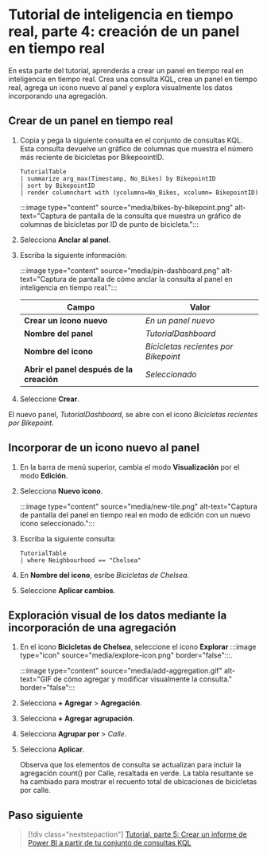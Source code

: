 # Tutorial de inteligencia en tiempo real, parte 4: creación de un panel en tiempo real

En esta parte del tutorial, aprenderás a crear un panel en tiempo real en inteligencia en tiempo real. Crea una consulta KQL, crea un panel en tiempo real, agrega un icono nuevo al panel y explora visualmente los datos incorporando una agregación.

## Crear de un panel en tiempo real

1. Copia y pega la siguiente consulta en el conjunto de consultas KQL. Esta consulta devuelve un gráfico de columnas que muestra el número más reciente de bicicletas por BikepoointID.

    ```kusto
    TutorialTable
    | summarize arg_max(Timestamp, No_Bikes) by BikepointID
    | sort by BikepointID
    | render columnchart with (ycolumns=No_Bikes, xcolumn= BikepointID)
    ```

    :::image type="content" source="media/bikes-by-bikepoint.png" alt-text="Captura de pantalla de la consulta que muestra un gráfico de columnas de bicicletas por ID de punto de bicicleta.":::

2. Selecciona **Anclar al panel**.
3. Escriba la siguiente información:

    :::image type="content" source="media/pin-dashboard.png" alt-text="Captura de pantalla de cómo anclar la consulta al panel en inteligencia en tiempo real.":::

    | Campo | Valor |
    | --- | --- |
    | **Crear un icono nuevo** | *En un panel nuevo* |
    | **Nombre del panel** | *TutorialDashboard* |
    | **Nombre del icono** | *Bicicletas recientes por Bikepoint* |
    | **Abrir el panel después de la creación** | *Seleccionado* |

4. Seleccione **Crear**.

El nuevo panel, *TutorialDashboard*, se abre con el icono *Bicicletas recientes por Bikepoint*.

## Incorporar de un icono nuevo al panel

1. En la barra de menú superior, cambia el modo **Visualización** por el modo **Edición**.
2. Selecciona **Nuevo icono**.

    :::image type="content" source="media/new-tile.png" alt-text="Captura de pantalla del panel en tiempo real en modo de edición con un nuevo icono seleccionado.":::

3. Escriba la siguiente consulta:

    ```kusto
    TutorialTable
    | where Neighbourhood == "Chelsea"
    ``` 

4. En **Nombre del icono**, esribe *Bicicletas de Chelsea*.
5. Seleccione **Aplicar cambios**.

## Exploración visual de los datos mediante la incorporación de una agregación

1. En el icono **Bicicletas de Chelsea**, seleccione el icono **Explorar** :::image type="icon" source="media/explore-icon.png" border="false":::.
    
    :::image type="content" source="media/add-aggregation.gif" alt-text="GIF de cómo agregar y modificar visualmente la consulta." border="false":::

2. Selecciona **+ Agregar** > **Agregación**.
3. Selecciona **+ Agregar agrupación**.
4. Selecciona **Agrupar por** > *Calle*.
5. Selecciona **Aplicar**.

    Observa que los elementos de consulta se actualizan para incluir la agregación count() por Calle, resaltada en verde. La tabla resultante se ha cambiado para mostrar el recuento total de ubicaciones de bicicletas por calle.

## Paso siguiente

> [!div class="nextstepaction"]
> [Tutorial, parte 5: Crear un informe de Power BI a partir de tu conjunto de consultas KQL](tutorial-5-informe-de-power-bi.md)